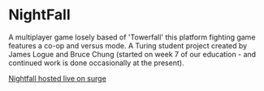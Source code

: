 # NightFall

A multiplayer game losely based of 'Towerfall' this platform fighting game features a co-op and versus mode.  A Turing student project created by James Logue and Bruce Chung (started on week 7 of our education - and continued work is done occasionally at the present).

[Nightfall hosted live on surge](http://nightfall.surge.sh/)

